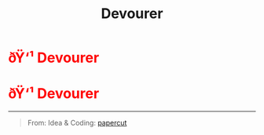 ﻿---
lang: en-US
title: Devourer
prev: Dazzler
next: Disperser
---
# <font color="red">ðŸ‘¹ <b>Devourer</b></font> <Badge text="Hindering" type="tip" vertical="middle"/>
# <font color="red">ðŸ‘¹ <b>Devourer</b></font> <Badge text="Hindering" type="tip" vertical="middle"/>
---

> From: Idea & Coding: [papercut](https://github.com/lars-wu)

